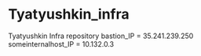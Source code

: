 # Tyatyushkin_infra
Tyatyushkin Infra repository
bastion_IP = 35.241.239.250
someinternalhost_IP = 10.132.0.3
